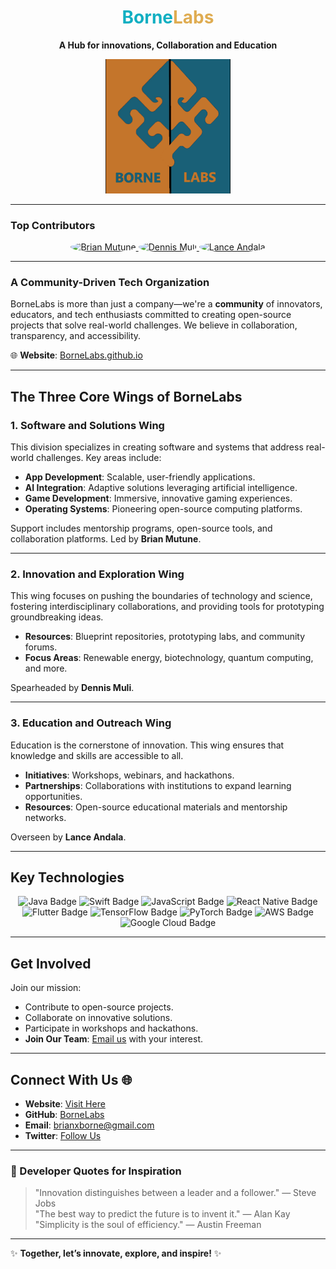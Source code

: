 <div align="center">
  <h1>
    <b>
      <span style="color:#10afc2;">Borne</span><span style="color:#dfac51;">Labs</span>
    </b>
  </h1>
  <p align="center">
    <strong>A Hub for innovations, Collaboration and Education</strong>
  </p>
  <img src="https://github.com/BorneLabs/Assets/blob/main/Images/BorneLabs%20Walpaper.png?raw=true" alt="BorneLabs Logo" width="200" />
</div>

---

### **Top Contributors**  

<p align="center">
  <a href="https://github.com/BorneLabs">
    <img src="https://avatars.githubusercontent.com/u/11694250?v=4" alt="Brian Mutune" width="80" height="80" style="border-radius:50%;" />
  </a>
  <a href="https://github.com/dennismuli">
    <img src="https://avatars.githubusercontent.com/u/6789292?v=4" alt="Dennis Muli" width="80" height="80" style="border-radius:50%;" />
  </a>
  <a href="https://github.com/lanceandala">
    <img src="https://avatars.githubusercontent.com/u/35970726?v=4" alt="Lance Andala" width="80" height="80" style="border-radius:50%;" />
  </a>
  <!-- Add more contributors below as needed -->
</p>

---

### **A Community-Driven Tech Organization**  
BorneLabs is more than just a company—we're a **community** of innovators, educators, and tech enthusiasts committed to creating open-source projects that solve real-world challenges. We believe in collaboration, transparency, and accessibility.

🌐 **Website**: [BorneLabs.github.io](https://bornelabs.github.io)

---

## **The Three Core Wings of BorneLabs** 

### 1. **Software and Solutions Wing**  
This division specializes in creating software and systems that address real-world challenges. Key areas include:  
- **App Development**: Scalable, user-friendly applications.
- **AI Integration**: Adaptive solutions leveraging artificial intelligence.
- **Game Development**: Immersive, innovative gaming experiences.
- **Operating Systems**: Pioneering open-source computing platforms.

Support includes mentorship programs, open-source tools, and collaboration platforms. Led by **Brian Mutune**.

---

### 2. **Innovation and Exploration Wing**  
This wing focuses on pushing the boundaries of technology and science, fostering interdisciplinary collaborations, and providing tools for prototyping groundbreaking ideas.  
- **Resources**: Blueprint repositories, prototyping labs, and community forums.
- **Focus Areas**: Renewable energy, biotechnology, quantum computing, and more.

Spearheaded by **Dennis Muli**.

---

### 3. **Education and Outreach Wing**  
Education is the cornerstone of innovation. This wing ensures that knowledge and skills are accessible to all.  
- **Initiatives**: Workshops, webinars, and hackathons.
- **Partnerships**: Collaborations with institutions to expand learning opportunities.
- **Resources**: Open-source educational materials and mentorship networks.

Overseen by **Lance Andala**.

---

## **Key Technologies**

<p align="center">
  <img src="https://img.shields.io/badge/Code-Java-007396?style=for-the-badge&logo=java&logoColor=white&width=200" alt="Java Badge" />
  <img src="https://img.shields.io/badge/Code-Swift-FA7343?style=for-the-badge&logo=swift&logoColor=white&width=200" alt="Swift Badge" />
  <img src="https://img.shields.io/badge/Code-JavaScript-F7DF1E?style=for-the-badge&logo=javascript&logoColor=black&width=200" alt="JavaScript Badge" />
  <img src="https://img.shields.io/badge/Framework-React%20Native-61DAFB?style=for-the-badge&logo=react&logoColor=black&width=200" alt="React Native Badge" />
  <img src="https://img.shields.io/badge/Framework-Flutter-02569B?style=for-the-badge&logo=flutter&logoColor=white&width=200" alt="Flutter Badge" />
  <img src="https://img.shields.io/badge/AI-TensorFlow-FF6F00?style=for-the-badge&logo=tensorflow&logoColor=white&width=200" alt="TensorFlow Badge" />
  <img src="https://img.shields.io/badge/AI-PyTorch-EE4C2C?style=for-the-badge&logo=pytorch&logoColor=white&width=200" alt="PyTorch Badge" />
  <img src="https://img.shields.io/badge/Cloud-AWS-232F3E?style=for-the-badge&logo=amazon-aws&logoColor=white&width=200" alt="AWS Badge" />
  <img src="https://img.shields.io/badge/Cloud-Google%20Cloud-4285F4?style=for-the-badge&logo=google-cloud&logoColor=white&width=200" alt="Google Cloud Badge" />
</p>

---

## **Get Involved**  

Join our mission:
- Contribute to open-source projects.  
- Collaborate on innovative solutions.  
- Participate in workshops and hackathons.  
- **Join Our Team**: [Email us](mailto:brianxborne@gmail.com?subject=Join%20BorneLabs%20Team&body=Hello,%20I%20am%20interested%20in%20joining%20the%20team.%20Please%20let%20me%20know%20the%20next%20steps!) with your interest.

---

## **Connect With Us** 🌐  

- **Website**: [Visit Here](https://bornelabs.github.io)  
- **GitHub**: [BorneLabs](https://github.com/BorneLabs)  
- **Email**: [brianxborne@gmail.com](mailto:brianxborne@gmail.com)  
- **Twitter**: [Follow Us](https://twitter.com/BorneLabs)  

---

### 💬 Developer Quotes for Inspiration

> "Innovation distinguishes between a leader and a follower." — Steve Jobs  
> "The best way to predict the future is to invent it." — Alan Kay  
> "Simplicity is the soul of efficiency." — Austin Freeman

---

✨ **Together, let’s innovate, explore, and inspire!** ✨
